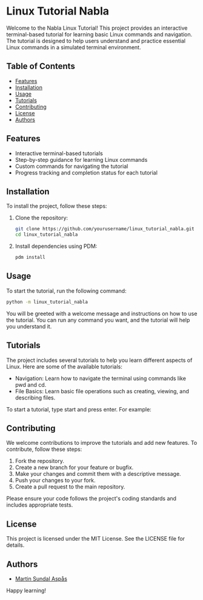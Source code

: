 # Linux Tutorial Nabla

Welcome to the Nabla Linux Tutorial! This project provides an interactive terminal-based tutorial for learning basic Linux commands and navigation. The tutorial is designed to help users understand and practice essential Linux commands in a simulated terminal environment.

## Table of Contents

- [Features](#features)
- [Installation](#installation)
- [Usage](#usage)
- [Tutorials](#tutorials)
- [Contributing](#contributing)
- [License](#license)
- [Authors](#authors)

## Features

- Interactive terminal-based tutorials
- Step-by-step guidance for learning Linux commands
- Custom commands for navigating the tutorial
- Progress tracking and completion status for each tutorial

## Installation

To install the project, follow these steps:

1. Clone the repository:
    ```sh
    git clone https://github.com/yourusername/linux_tutorial_nabla.git
    cd linux_tutorial_nabla
    ```

2. Install dependencies using PDM:
    ```sh
    pdm install
    ```

## Usage

To start the tutorial, run the following command:
```sh
python -m linux_tutorial_nabla
```

You will be greeted with a welcome message and instructions on how to use the tutorial. You can run any command you want, and the tutorial will help you understand it.

## Tutorials
The project includes several tutorials to help you learn different aspects of Linux. Here are some of the available tutorials:

- Navigation: Learn how to navigate the terminal using commands like pwd and cd.
- File Basics: Learn basic file operations such as creating, viewing, and describing files.

To start a tutorial, type start <tutorial name> and press enter. For example:

## Contributing
We welcome contributions to improve the tutorials and add new features. To contribute, follow these steps:

1. Fork the repository.
2. Create a new branch for your feature or bugfix.
3. Make your changes and commit them with a descriptive message.
4. Push your changes to your fork.
5. Create a pull request to the main repository.

Please ensure your code follows the project's coding standards and includes appropriate tests.

## License
This project is licensed under the MIT License. See the LICENSE file for details.

## Authors
- [Martin Sundal Aspås](https://github.com/MartinSA04)

Happy learning!
